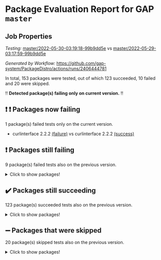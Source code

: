 # Package Evaluation Report for GAP `master`

## Job Properties

*Testing:* [master/2022-05-30-03:19:18-99b9dd5e](https://github.com/gap-system/PackageDistro/blob/data/reports/master/2022-05-30-03:19:18-99b9dd5e) vs [master/2022-05-29-03:17:59-99b9dd5e](https://github.com/gap-system/PackageDistro/blob/data/reports/master/2022-05-29-03:17:59-99b9dd5e)

*Generated by Workflow:* https://github.com/gap-system/PackageDistro/actions/runs/2406444781

In total, 153 packages were tested, out of which 123 succeeded, 10 failed and 20 were skipped.

:bangbang: **Detected package(s) failing only on current version.** :bangbang:

## :exclamation: :exclamation: Packages now failing

1 package(s) failed tests only on the current version.
- curlinterface 2.2.2 [(failure)](https://github.com/gap-system/PackageDistro/runs/6647876371?check_suite_focus=true) vs curlinterface 2.2.2 [(success)](https://github.com/gap-system/PackageDistro/runs/6640650637?check_suite_focus=true)

## :exclamation: Packages still failing

9 package(s) failed tests also on the previous version.
<details><summary>Click to show packages!</summary>

- fining 1.4.1 [(failure)](https://github.com/gap-system/PackageDistro/runs/6647876904?check_suite_focus=true)
- francy 1.2.4 [(failure)](https://github.com/gap-system/PackageDistro/runs/6647877186?check_suite_focus=true)
- hap 1.39 [(failure)](https://github.com/gap-system/PackageDistro/runs/6647877739?check_suite_focus=true)
- normalizinterface 1.3.2 [(failure)](https://github.com/gap-system/PackageDistro/runs/6647879117?check_suite_focus=true)
- packagemanager 1.2 [(failure)](https://github.com/gap-system/PackageDistro/runs/6647879297?check_suite_focus=true)
- rcwa 4.6.4 [(failure)](https://github.com/gap-system/PackageDistro/runs/6647879722?check_suite_focus=true)
- recog 1.3.2 [(failure)](https://github.com/gap-system/PackageDistro/runs/6647879778?check_suite_focus=true)
- semigroups 4.0.0 [(failure)](https://github.com/gap-system/PackageDistro/runs/6647879970?check_suite_focus=true)
- ugaly 4.0.2 [(failure)](https://github.com/gap-system/PackageDistro/runs/6647880782?check_suite_focus=true)
</details>

## :heavy_check_mark: Packages still succeeding

123 package(s) succeeded tests also on the previous version.
<details><summary>Click to show packages!</summary>

- ace 5.4 [(success)](https://github.com/gap-system/PackageDistro/runs/6647875520?check_suite_focus=true)
- aclib 1.3.2 [(success)](https://github.com/gap-system/PackageDistro/runs/6647875550?check_suite_focus=true)
- agt 0.2 [(success)](https://github.com/gap-system/PackageDistro/runs/6647875583?check_suite_focus=true)
- alnuth 3.2.1 [(success)](https://github.com/gap-system/PackageDistro/runs/6647875616?check_suite_focus=true)
- anupq 3.2.6 [(success)](https://github.com/gap-system/PackageDistro/runs/6647875658?check_suite_focus=true)
- atlasrep 2.1.2 [(success)](https://github.com/gap-system/PackageDistro/runs/6647875706?check_suite_focus=true)
- autodoc 2022.03.10 [(success)](https://github.com/gap-system/PackageDistro/runs/6647875740?check_suite_focus=true)
- automata 1.15 [(success)](https://github.com/gap-system/PackageDistro/runs/6647875777?check_suite_focus=true)
- automgrp 1.3.2 [(success)](https://github.com/gap-system/PackageDistro/runs/6647875804?check_suite_focus=true)
- autpgrp 1.10.2 [(success)](https://github.com/gap-system/PackageDistro/runs/6647875834?check_suite_focus=true)
- cap 2022.05-08 [(success)](https://github.com/gap-system/PackageDistro/runs/6647875862?check_suite_focus=true)
- caratinterface 2.3.3 [(success)](https://github.com/gap-system/PackageDistro/runs/6647875896?check_suite_focus=true)
- cddinterface 2020.06.24 [(success)](https://github.com/gap-system/PackageDistro/runs/6647875926?check_suite_focus=true)
- circle 1.6.5 [(success)](https://github.com/gap-system/PackageDistro/runs/6647875971?check_suite_focus=true)
- classicpres 1.22 [(success)](https://github.com/gap-system/PackageDistro/runs/6647876006?check_suite_focus=true)
- cohomolo 1.6.10 [(success)](https://github.com/gap-system/PackageDistro/runs/6647876041?check_suite_focus=true)
- congruence 1.2.4 [(success)](https://github.com/gap-system/PackageDistro/runs/6647876085?check_suite_focus=true)
- corelg 1.56 [(success)](https://github.com/gap-system/PackageDistro/runs/6647876114?check_suite_focus=true)
- crime 1.6 [(success)](https://github.com/gap-system/PackageDistro/runs/6647876155?check_suite_focus=true)
- crisp 1.4.5 [(success)](https://github.com/gap-system/PackageDistro/runs/6647876183?check_suite_focus=true)
- crypting 0.10 [(success)](https://github.com/gap-system/PackageDistro/runs/6647876227?check_suite_focus=true)
- cryst 4.1.24 [(success)](https://github.com/gap-system/PackageDistro/runs/6647876252?check_suite_focus=true)
- crystcat 1.1.9 [(success)](https://github.com/gap-system/PackageDistro/runs/6647876281?check_suite_focus=true)
- ctbllib 1.3.4 [(success)](https://github.com/gap-system/PackageDistro/runs/6647876306?check_suite_focus=true)
- cubefree 1.19 [(success)](https://github.com/gap-system/PackageDistro/runs/6647876337?check_suite_focus=true)
- cvec 2.7.5 [(success)](https://github.com/gap-system/PackageDistro/runs/6647876397?check_suite_focus=true)
- datastructures 0.2.7 [(success)](https://github.com/gap-system/PackageDistro/runs/6647876422?check_suite_focus=true)
- deepthought 1.0.5 [(success)](https://github.com/gap-system/PackageDistro/runs/6647876470?check_suite_focus=true)
- design 1.7 [(success)](https://github.com/gap-system/PackageDistro/runs/6647876520?check_suite_focus=true)
- difsets 2.3.1 [(success)](https://github.com/gap-system/PackageDistro/runs/6647876569?check_suite_focus=true)
- digraphs 1.5.3 [(success)](https://github.com/gap-system/PackageDistro/runs/6647876603?check_suite_focus=true)
- edim 1.3.5 [(success)](https://github.com/gap-system/PackageDistro/runs/6647876657?check_suite_focus=true)
- example 4.3.1 [(success)](https://github.com/gap-system/PackageDistro/runs/6647876706?check_suite_focus=true)
- factint 1.6.3 [(success)](https://github.com/gap-system/PackageDistro/runs/6647876759?check_suite_focus=true)
- ferret 1.0.7 [(success)](https://github.com/gap-system/PackageDistro/runs/6647876805?check_suite_focus=true)
- fga 1.4.0 [(success)](https://github.com/gap-system/PackageDistro/runs/6647876852?check_suite_focus=true)
- float 1.0.3 [(success)](https://github.com/gap-system/PackageDistro/runs/6647876959?check_suite_focus=true)
- format 1.4.3 [(success)](https://github.com/gap-system/PackageDistro/runs/6647877013?check_suite_focus=true)
- forms 1.2.7 [(success)](https://github.com/gap-system/PackageDistro/runs/6647877051?check_suite_focus=true)
- fplsa 1.2.5 [(success)](https://github.com/gap-system/PackageDistro/runs/6647877086?check_suite_focus=true)
- fr 2.4.8 [(success)](https://github.com/gap-system/PackageDistro/runs/6647877131?check_suite_focus=true)
- fwtree 1.3 [(success)](https://github.com/gap-system/PackageDistro/runs/6647877242?check_suite_focus=true)
- gbnp 1.0.5 [(success)](https://github.com/gap-system/PackageDistro/runs/6647877277?check_suite_focus=true)
- generalizedmorphismsforcap 2022.05-01 [(success)](https://github.com/gap-system/PackageDistro/runs/6647877320?check_suite_focus=true)
- genss 1.6.6 [(success)](https://github.com/gap-system/PackageDistro/runs/6647877367?check_suite_focus=true)
- gradedringforhomalg 2022.03-01 [(success)](https://github.com/gap-system/PackageDistro/runs/6647877412?check_suite_focus=true)
- grape 4.8.5 [(success)](https://github.com/gap-system/PackageDistro/runs/6647877457?check_suite_focus=true)
- groupoids 1.69 [(success)](https://github.com/gap-system/PackageDistro/runs/6647877494?check_suite_focus=true)
- grpconst 2.6.2 [(success)](https://github.com/gap-system/PackageDistro/runs/6647877560?check_suite_focus=true)
- guarana 0.96.3 [(success)](https://github.com/gap-system/PackageDistro/runs/6647877634?check_suite_focus=true)
- guava 3.16 [(success)](https://github.com/gap-system/PackageDistro/runs/6647877691?check_suite_focus=true)
- hapcryst 0.1.14 [(success)](https://github.com/gap-system/PackageDistro/runs/6647877795?check_suite_focus=true)
- hecke 1.5.3 [(success)](https://github.com/gap-system/PackageDistro/runs/6647877834?check_suite_focus=true)
- help 3.5 [(success)](https://github.com/gap-system/PackageDistro/runs/6647877877?check_suite_focus=true)
- idrel 2.43 [(success)](https://github.com/gap-system/PackageDistro/runs/6647877910?check_suite_focus=true)
- images 1.3.1 [(success)](https://github.com/gap-system/PackageDistro/runs/6647877963?check_suite_focus=true)
- intpic 0.2.4 [(success)](https://github.com/gap-system/PackageDistro/runs/6647878029?check_suite_focus=true)
- io 4.7.2 [(success)](https://github.com/gap-system/PackageDistro/runs/6647878071?check_suite_focus=true)
- irredsol 1.4.3 [(success)](https://github.com/gap-system/PackageDistro/runs/6647878114?check_suite_focus=true)
- json 2.1.0 [(success)](https://github.com/gap-system/PackageDistro/runs/6647878156?check_suite_focus=true)
- jupyterkernel 1.4.1 [(success)](https://github.com/gap-system/PackageDistro/runs/6647878205?check_suite_focus=true)
- jupyterviz 1.5.1 [(success)](https://github.com/gap-system/PackageDistro/runs/6647878253?check_suite_focus=true)
- kan 1.34 [(success)](https://github.com/gap-system/PackageDistro/runs/6647878291?check_suite_focus=true)
- kbmag 1.5.9 [(success)](https://github.com/gap-system/PackageDistro/runs/6647878347?check_suite_focus=true)
- laguna 3.9.5 [(success)](https://github.com/gap-system/PackageDistro/runs/6647878378?check_suite_focus=true)
- liealgdb 2.2.1 [(success)](https://github.com/gap-system/PackageDistro/runs/6647878436?check_suite_focus=true)
- liepring 2.6 [(success)](https://github.com/gap-system/PackageDistro/runs/6647878488?check_suite_focus=true)
- liering 2.4.2 [(success)](https://github.com/gap-system/PackageDistro/runs/6647878558?check_suite_focus=true)
- linearalgebraforcap 2022.05-04 [(success)](https://github.com/gap-system/PackageDistro/runs/6647878610?check_suite_focus=true)
- loops 3.4.1 [(success)](https://github.com/gap-system/PackageDistro/runs/6647878664?check_suite_focus=true)
- lpres 1.0.3 [(success)](https://github.com/gap-system/PackageDistro/runs/6647878704?check_suite_focus=true)
- majoranaalgebras 1.4 [(success)](https://github.com/gap-system/PackageDistro/runs/6647878745?check_suite_focus=true)
- mapclass 1.4.5 [(success)](https://github.com/gap-system/PackageDistro/runs/6647878778?check_suite_focus=true)
- matgrp 0.64 [(success)](https://github.com/gap-system/PackageDistro/runs/6647878816?check_suite_focus=true)
- modisom 2.5.2 [(success)](https://github.com/gap-system/PackageDistro/runs/6647878860?check_suite_focus=true)
- modulepresentationsforcap 2022.05-03 [(success)](https://github.com/gap-system/PackageDistro/runs/6647878901?check_suite_focus=true)
- monoidalcategories 2022.05-05 [(success)](https://github.com/gap-system/PackageDistro/runs/6647878941?check_suite_focus=true)
- nconvex 2020.11-04 [(success)](https://github.com/gap-system/PackageDistro/runs/6647878991?check_suite_focus=true)
- nilmat 1.4.1 [(success)](https://github.com/gap-system/PackageDistro/runs/6647879031?check_suite_focus=true)
- nock 1.5 [(success)](https://github.com/gap-system/PackageDistro/runs/6647879073?check_suite_focus=true)
- nq 2.5.8 [(success)](https://github.com/gap-system/PackageDistro/runs/6647879160?check_suite_focus=true)
- numericalsgps 1.3.0 [(success)](https://github.com/gap-system/PackageDistro/runs/6647879189?check_suite_focus=true)
- openmath 11.5.1 [(success)](https://github.com/gap-system/PackageDistro/runs/6647879226?check_suite_focus=true)
- orb 4.8.4 [(success)](https://github.com/gap-system/PackageDistro/runs/6647879266?check_suite_focus=true)
- patternclass 2.4.2 [(success)](https://github.com/gap-system/PackageDistro/runs/6647879330?check_suite_focus=true)
- permut 2.0.4 [(success)](https://github.com/gap-system/PackageDistro/runs/6647879396?check_suite_focus=true)
- polenta 1.3.10 [(success)](https://github.com/gap-system/PackageDistro/runs/6647879430?check_suite_focus=true)
- polymaking 0.8.6 [(success)](https://github.com/gap-system/PackageDistro/runs/6647879481?check_suite_focus=true)
- primgrp 3.4.2 [(success)](https://github.com/gap-system/PackageDistro/runs/6647879520?check_suite_focus=true)
- profiling 2.5.0 [(success)](https://github.com/gap-system/PackageDistro/runs/6647879563?check_suite_focus=true)
- qpa 1.33 [(success)](https://github.com/gap-system/PackageDistro/runs/6647879608?check_suite_focus=true)
- quagroup 1.8.3 [(success)](https://github.com/gap-system/PackageDistro/runs/6647879652?check_suite_focus=true)
- radiroot 2.9 [(success)](https://github.com/gap-system/PackageDistro/runs/6647879688?check_suite_focus=true)
- rds 1.8 [(success)](https://github.com/gap-system/PackageDistro/runs/6647879745?check_suite_focus=true)
- repndecomp 1.2.1 [(success)](https://github.com/gap-system/PackageDistro/runs/6647879811?check_suite_focus=true)
- repsn 3.1.0 [(success)](https://github.com/gap-system/PackageDistro/runs/6647879850?check_suite_focus=true)
- resclasses 4.7.2 [(success)](https://github.com/gap-system/PackageDistro/runs/6647879884?check_suite_focus=true)
- scscp 2.3.1 [(success)](https://github.com/gap-system/PackageDistro/runs/6647879928?check_suite_focus=true)
- sglppow 2.2 [(success)](https://github.com/gap-system/PackageDistro/runs/6647880017?check_suite_focus=true)
- sgpviz 0.999.5 [(success)](https://github.com/gap-system/PackageDistro/runs/6647880053?check_suite_focus=true)
- simpcomp 2.1.14 [(success)](https://github.com/gap-system/PackageDistro/runs/6647880103?check_suite_focus=true)
- singular 2020.12.18 [(success)](https://github.com/gap-system/PackageDistro/runs/6647880169?check_suite_focus=true)
- sla 1.5.3 [(success)](https://github.com/gap-system/PackageDistro/runs/6647880211?check_suite_focus=true)
- smallgrp 1.5 [(success)](https://github.com/gap-system/PackageDistro/runs/6647880258?check_suite_focus=true)
- smallsemi 0.6.13 [(success)](https://github.com/gap-system/PackageDistro/runs/6647880311?check_suite_focus=true)
- sonata 2.9.4 [(success)](https://github.com/gap-system/PackageDistro/runs/6647880359?check_suite_focus=true)
- sophus 1.25 [(success)](https://github.com/gap-system/PackageDistro/runs/6647880399?check_suite_focus=true)
- spinsym 1.5.2 [(success)](https://github.com/gap-system/PackageDistro/runs/6647880463?check_suite_focus=true)
- symbcompcc 1.3.2 [(success)](https://github.com/gap-system/PackageDistro/runs/6647880515?check_suite_focus=true)
- thelma 1.3 [(success)](https://github.com/gap-system/PackageDistro/runs/6647880601?check_suite_focus=true)
- tomlib 1.2.9 [(success)](https://github.com/gap-system/PackageDistro/runs/6647880646?check_suite_focus=true)
- toric 1.9.5 [(success)](https://github.com/gap-system/PackageDistro/runs/6647880693?check_suite_focus=true)
- transgrp 3.6.2 [(success)](https://github.com/gap-system/PackageDistro/runs/6647880740?check_suite_focus=true)
- unipot 1.5 [(success)](https://github.com/gap-system/PackageDistro/runs/6647880850?check_suite_focus=true)
- unitlib 4.1.0 [(success)](https://github.com/gap-system/PackageDistro/runs/6647880895?check_suite_focus=true)
- utils 0.72 [(success)](https://github.com/gap-system/PackageDistro/runs/6647880940?check_suite_focus=true)
- uuid 0.7 [(success)](https://github.com/gap-system/PackageDistro/runs/6647880983?check_suite_focus=true)
- walrus 0.9991 [(success)](https://github.com/gap-system/PackageDistro/runs/6647881025?check_suite_focus=true)
- wedderga 4.10.2 [(success)](https://github.com/gap-system/PackageDistro/runs/6647881082?check_suite_focus=true)
- xmod 2.88 [(success)](https://github.com/gap-system/PackageDistro/runs/6647881129?check_suite_focus=true)
- xmodalg 1.22 [(success)](https://github.com/gap-system/PackageDistro/runs/6647881184?check_suite_focus=true)
- yangbaxter 0.10.0 [(success)](https://github.com/gap-system/PackageDistro/runs/6647881241?check_suite_focus=true)
- zeromqinterface 0.13 [(success)](https://github.com/gap-system/PackageDistro/runs/6647881284?check_suite_focus=true)
</details>

## :heavy_minus_sign: Packages that were skipped

20 package(s) skipped tests also on the previous version.
<details><summary>Click to show packages!</summary>

- 4ti2interface 2022.03-01 [(skipped)](https://github.com/gap-system/PackageDistro/runs/6647811867?check_suite_focus=true)
- browse 1.8.14 [(skipped)](https://github.com/gap-system/PackageDistro/runs/6647811867?check_suite_focus=true)
- examplesforhomalg 2022.03-01 [(skipped)](https://github.com/gap-system/PackageDistro/runs/6647811867?check_suite_focus=true)
- gapdoc 1.6.5 [(skipped)](https://github.com/gap-system/PackageDistro/runs/6647811867?check_suite_focus=true)
- gauss 2022.03-01 [(skipped)](https://github.com/gap-system/PackageDistro/runs/6647811867?check_suite_focus=true)
- gaussforhomalg 2022.03-01 [(skipped)](https://github.com/gap-system/PackageDistro/runs/6647811867?check_suite_focus=true)
- gradedmodules 2022.03-01 [(skipped)](https://github.com/gap-system/PackageDistro/runs/6647811867?check_suite_focus=true)
- homalg 2022.03-01 [(skipped)](https://github.com/gap-system/PackageDistro/runs/6647811867?check_suite_focus=true)
- homalgtocas 2022.03-01 [(skipped)](https://github.com/gap-system/PackageDistro/runs/6647811867?check_suite_focus=true)
- io_forhomalg 2022.03-01 [(skipped)](https://github.com/gap-system/PackageDistro/runs/6647811867?check_suite_focus=true)
- itc 1.5.1 [(skipped)](https://github.com/gap-system/PackageDistro/runs/6647811867?check_suite_focus=true)
- localizeringforhomalg 2022.03-01 [(skipped)](https://github.com/gap-system/PackageDistro/runs/6647811867?check_suite_focus=true)
- matricesforhomalg 2022.04-01 [(skipped)](https://github.com/gap-system/PackageDistro/runs/6647811867?check_suite_focus=true)
- modules 2022.03-01 [(skipped)](https://github.com/gap-system/PackageDistro/runs/6647811867?check_suite_focus=true)
- polycyclic 2.16 [(skipped)](https://github.com/gap-system/PackageDistro/runs/6647811867?check_suite_focus=true)
- ringsforhomalg 2022.04-01 [(skipped)](https://github.com/gap-system/PackageDistro/runs/6647811867?check_suite_focus=true)
- sco 2022.03-01 [(skipped)](https://github.com/gap-system/PackageDistro/runs/6647811867?check_suite_focus=true)
- toolsforhomalg 2022.05-01 [(skipped)](https://github.com/gap-system/PackageDistro/runs/6647811867?check_suite_focus=true)
- toricvarieties 2022.03.23 [(skipped)](https://github.com/gap-system/PackageDistro/runs/6647811867?check_suite_focus=true)
- xgap 4.31 [(skipped)](https://github.com/gap-system/PackageDistro/runs/6647811867?check_suite_focus=true)
</details>

